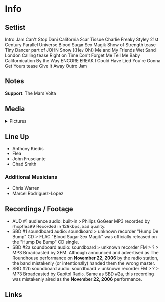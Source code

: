 # Info

## Setlist

Intro Jam
Can't Stop
Dani California
Scar Tissue
Charlie
Freaky Styley
21st Century
Parallel Universe
Blood Sugar Sex Magik
Show of Strength tease
Tiny Dancer part of JOHN
Snow ((Hey Oh))
Me and My Friends
Wet Sand
London Calling tease
Right on Time
Don't Forget Me
Tell Me Baby
Californication
By the Way
ENCORE BREAK
I Could Have Lied
You're Gonna Get Yours tease
Give It Away
Outro Jam

## Notes

**Support**: The Mars Volta

## Media 

<details>
  <summary>Pictures</summary>
  <!--<img alt="Setlist" title="Setlist" src="_.jpg" height="200" />
  <img alt="Flyer" title="Flyer" src="_.jpg" height="200" />
  <img alt="Clipper" title="Clipper" src="_.jpg" height="200" />
  <img alt="Ticket" title="Ticket" src="_.jpg" height="200" />
  -->
</details>

## Line Up

* Anthony Kiedis
* Flea
* John Frusciante
* Chad Smith

### Additional Musicians

* Chris Warren  
* Marcel Rodriguez-Lopez

## Recordings / Footage

* AUD #1 audience audio: built-in > Philips GoGear MP3 recorded by rhcpflea99 Recorded in 128kbps, bad quality.  
* SBD #1 soundboard audio: soundboard > unknown recorder "Hump De Bump" CD > FLAC "Blood Sugar Sex Magik" was officially released on the "Hump De Bump" CD single.  
* SBD #2a soundboard audio: soundboard > unknown recorder FM > ? > MP3 Broadcasted by XFM. Although announced and advertised as The Roundhouse performance on **November 22, 2006** by the radio station, the band mistakenly (or intentionally) handed them the wrong master. 
* SBD #2b soundboard audio: soundboard > unknown recorder FM > ? > MP3 Broadcasted by Capitol Radio. Same as SBD #2a, this recording was mistakenly aired as the **November 22, 2006** performance.

## Links